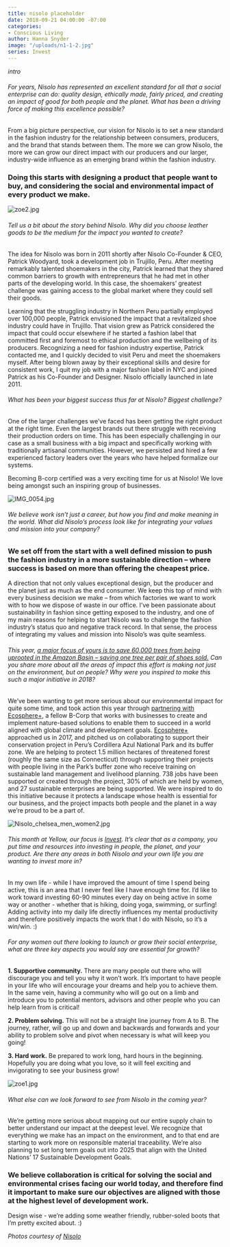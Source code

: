 ```yaml
---
title: nisolo placeholder
date: 2018-09-21 04:00:00 -07:00
categories:
- Conscious Living
author: Hanna Snyder
image: "/uploads/n1-1-2.jpg"
series: Invest
---
```


_intro_

###### For years, Nisolo has represented an excellent standard for all that a social enterprise can do: quality design, ethically made, fairly priced, and creating an impact of good for both people and the planet. What has been a driving force of making this excellence possible?

From a big picture perspective, our vision for Nisolo is to set a new standard in the fashion industry for the relationship between consumers, producers, and the brand that stands between them. The more we can grow Nisolo, the more we can grow our direct impact with our producers and our larger, industry-wide influence as an emerging brand within the fashion industry. 

### Doing this starts with designing a product that people want to buy, and considering the social and environmental impact of every product we make.

![zoe2.jpg](/uploads/zoe2.jpg)

###### Tell us a bit about the story behind Nisolo. Why did you choose leather goods to be the medium for the impact you wanted to create?

The idea for Nisolo was born in 2011 shortly after Nisolo Co-Founder & CEO, Patrick Woodyard, took a development job in Trujillo, Peru. After meeting remarkably talented shoemakers in the city, Patrick learned that they shared common barriers to growth with entrepreneurs that he had met in other parts of the developing world. In this case, the shoemakers’ greatest challenge was gaining access to the global market where they could sell their goods.
 
Learning that the struggling industry in Northern Peru partially employed over 100,000 people, Patrick envisioned the impact that a revitalized shoe industry could have in Trujillo. That vision grew as Patrick considered the impact that could occur elsewhere if he started a fashion label that committed first and foremost to ethical production and the wellbeing of its producers. Recognizing a need for fashion industry expertise, Patrick contacted me, and I quickly decided to visit Peru and meet the shoemakers myself. After being blown away by their exceptional skills and desire for consistent work, I quit my job with a major fashion label in NYC and joined Patrick as his Co-Founder and Designer. Nisolo officially launched in late 2011.

###### What has been your biggest success thus far at Nisolo? Biggest challenge?

One of the larger challenges we’ve faced has been getting the right product at the right time. Even the largest brands out there struggle with receiving their production orders on time. This has been especially challenging in our case as a small business with a big impact and specifically working with traditionally artisanal communities. However, we persisted and hired a few experienced factory leaders over the years who have helped formalize our systems.

Becoming B-corp certified was a very exciting time for us at Nisolo! We love being amongst such an inspiring group of businesses.

![IMG_0054.jpg](/uploads/IMG_0054.jpg)

###### We believe work isn’t just a career, but how you find and make meaning in the world. What did Nisolo’s process look like for integrating your values and mission into your company?

### We set off from the start with a well defined mission to push the fashion industry in a more sustainable direction – where success is based on more than offering the cheapest price. 

A direction that not only values exceptional design, but the producer and the planet just as much as the end consumer. We keep this top of mind with every business decision we make – from which factories we want to work with to how we dispose of waste in our office. I’ve been passionate about sustainability in fashion since getting exposed to the industry, and one of my main reasons for helping to start Nisolo was to challenge the fashion industry’s status quo and negative track record. In that sense, the process of integrating my values and mission into Nisolo’s was quite seamless.

###### This year, [a major focus of yours is to save 60,000 trees from being uprooted in the Amazon Basin – saving one tree per pair of shoes sold.](https://nisolo.com/blogs/stride-sustainability/how-we-plan-to-offset-our-carbon-emissions) Can you share more about all the areas of impact this effort is making not just on the environment, but on people? Why were you inspired to make this such a major initiative in 2018?

We’ve been wanting to get more serious about our environmental impact for quite some time, and took action this year through [partnering with Ecosphere+](https://nisolo.com/blogs/stride-sustainability/how-we-plan-to-offset-our-carbon-emissions), a fellow B-Corp that works with businesses to create and implement nature-based solutions to enable them to succeed in a world aligned with global climate and development goals. [Ecosphere+](https://ecosphere.plus/) approached us in 2017, and pitched us on collaborating to support their conservation project in Peru’s Cordillera Azul National Park and its buffer zone. We are helping to protect 1.5 million hectares of threatened forest (roughly the same size as Connecticut) through supporting their projects with people living in the Park’s buffer zone who receive training on sustainable land management and livelihood planning. 738 jobs have been supported or created through the project, 30% of which are held by women, and 27 sustainable enterprises are being supported. We were inspired to do this initiative because it protects a landscape whose health is essential for our business, and the project impacts both people and the planet in a way we’re proud to be a part of.

![Nisolo_chelsea_men_women2.jpg](/uploads/Nisolo_chelsea_men_women2.jpg)

###### This month at Yellow, our focus is [Invest](https://yellowco.co/blog/2018/09/03/invest-crucial-for-more-than-finances/). It’s clear that as a company, you put time and resources into investing in people, the planet, and your product. Are there any areas in both Nisolo and your own life you are wanting to invest more in?
 
In my own life - while I have improved the amount of time I spend being active, this is an area that I never feel like I have enough time for. I’d like to work toward investing 60-90 minutes every day on being active in some way or another - whether that is hiking, doing yoga, swimming, or surfing! Adding activity into my daily life directly influences my mental productivity and therefore positively impacts the work that I do with Nisolo, so it’s a win/win. :)

###### For any women out there looking to launch or grow their social enterprise, what are three key aspects you would say are essential for growth?
 
**1. Supportive community.** There are many people out there who will discourage you and tell you why it won’t work. It’s important to have people in your life who will encourage your dreams and help you to achieve them. In the same vein, having a community who will go out on a limb and introduce you to potential mentors, advisors and other people who you can help learn from is critical!

**2. Problem solving.** This will not be a straight line journey from A to B. The journey, rather, will go up and down and backwards and forwards and your ability to problem solve and pivot when necessary is what will keep you going!

**3. Hard work.** Be prepared to work long, hard hours in the beginning. Hopefully you are doing what you love, so it will feel exciting and invigorating to see your business grow!

![zoe1.jpg](/uploads/zoe1.jpg)

###### What else can we look forward to see from Nisolo in the coming year? 

We’re getting more serious about mapping out our entire supply chain to better understand our impact at the deepest level. We recognize that everything we make has an impact on the environment, and to that end are starting to work more on responsible material traceability. We’re also planning to set long term goals out into 2025 that align with the United Nations’ 17 Sustainable Development Goals. 

### We believe collaboration is critical for solving the social and environmental crises facing our world today, and therefore find it important to make sure our objectives are aligned with those at the highest level of development work.

Design wise - we’re adding some weather friendly, rubber-soled boots that I’m pretty excited about. :)

_Photos courtesy of [Nisolo](https://nisolo.com/)_